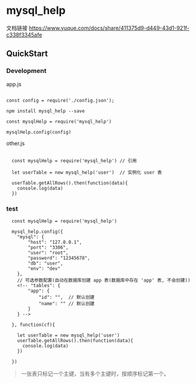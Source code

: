 # mysql_help

文档链接 https://www.yuque.com/docs/share/411375d9-d449-43d1-921f-c338f3345afe

## QuickStart

### Development

app.js

```

const config = require('./config.json');

npm install mysql_help --save

const mysqlHelp = require('mysql_help')

mysqlHelp.config(config)

```

other.js

```

  const mysqlHelp = require('mysql_help') // 引用

  let userTable = new mysql_help('user')  // 实例化 user 表

  userTable.getAllRows().then(function(data){
    console.log(data)
  })

```

### test

```
  const mysqlHelp = require('mysql_help')

  mysql_help.config({
    "mysql": {
        "host": "127.0.0.1",
        "port": "3306",
        "user": "root",
        "password": "12345678",
        "db": "user",
        "env": "dev" 
    },
    // 可选参数配置(自动在数据库创建 app 表(数据库中存在 'app' 表, 不会创建))
    <!-- "tables": {
        "app": {
            "id": "",  // 默认创建
            "name": "" // 默认创建
        }
    } -->

  }, function(cf){

    let userTable = new mysql_help('user')
    userTable.getAllRows().then(function(data){
      console.log(data)
    })

  })

```

> 一张表只标记一个主键，当有多个主键时，按顺序标记第一个。


